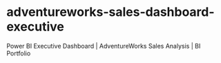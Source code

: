 # adventureworks-sales-dashboard-executive
Power BI Executive Dashboard | AdventureWorks Sales Analysis | BI Portfolio
